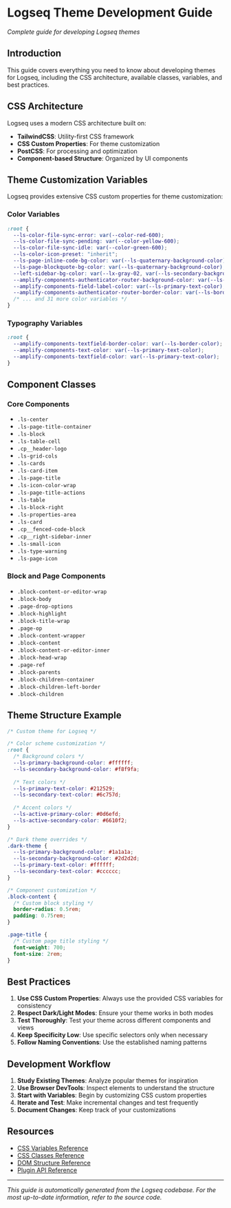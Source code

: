 # Logseq Theme Development Guide

*Complete guide for developing Logseq themes*

## Introduction

This guide covers everything you need to know about developing themes for Logseq, including the CSS architecture, available classes, variables, and best practices.

## CSS Architecture

Logseq uses a modern CSS architecture built on:

- **TailwindCSS**: Utility-first CSS framework
- **CSS Custom Properties**: For theme customization
- **PostCSS**: For processing and optimization
- **Component-based Structure**: Organized by UI components

## Theme Customization Variables

Logseq provides extensive CSS custom properties for theme customization:

### Color Variables

```css
:root {
  --ls-color-file-sync-error: var(--color-red-600);
  --ls-color-file-sync-pending: var(--color-yellow-600);
  --ls-color-file-sync-idle: var(--color-green-600);
  --ls-color-icon-preset: "inherit";
  --ls-page-inline-code-bg-color: var(--ls-quaternary-background-color);
  --ls-page-blockquote-bg-color: var(--ls-quaternary-background-color);
  --left-sidebar-bg-color: var(--lx-gray-02, var(--ls-secondary-background-color, hsl(var(--secondary, var(--rx-gray-03-hsl)))));
  --amplify-components-authenticator-router-background-color: var(--ls-primary-background-color);
  --amplify-components-field-label-color: var(--ls-primary-text-color);
  --amplify-components-authenticator-router-border-color: var(--ls-border-color);
  /* ... and 31 more color variables */
}
```

### Typography Variables

```css
:root {
  --amplify-components-textfield-border-color: var(--ls-border-color);
  --amplify-components-text-color: var(--ls-primary-text-color);
  --amplify-components-textfield-color: var(--ls-primary-text-color);
}
```

## Component Classes

### Core Components
- `.ls-center`
- `.ls-page-title-container`
- `.ls-block`
- `.ls-table-cell`
- `.cp__header-logo`
- `.ls-grid-cols`
- `.ls-cards`
- `.ls-card-item`
- `.ls-page-title`
- `.ls-icon-color-wrap`
- `.ls-page-title-actions`
- `.ls-table`
- `.ls-block-right`
- `.ls-properties-area`
- `.ls-card`
- `.cp__fenced-code-block`
- `.cp__right-sidebar-inner`
- `.ls-small-icon`
- `.ls-type-warning`
- `.ls-page-icon`

### Block and Page Components
- `.block-content-or-editor-wrap`
- `.block-body`
- `.page-drop-options`
- `.block-highlight`
- `.block-title-wrap`
- `.page-op`
- `.block-content-wrapper`
- `.block-content`
- `.block-content-or-editor-inner`
- `.block-head-wrap`
- `.page-ref`
- `.block-parents`
- `.block-children-container`
- `.block-children-left-border`
- `.block-children`


## Theme Structure Example

```css
/* Custom theme for Logseq */

/* Color scheme customization */
:root {
  /* Background colors */
  --ls-primary-background-color: #ffffff;
  --ls-secondary-background-color: #f8f9fa;
  
  /* Text colors */
  --ls-primary-text-color: #212529;
  --ls-secondary-text-color: #6c757d;
  
  /* Accent colors */
  --ls-active-primary-color: #0d6efd;
  --ls-active-secondary-color: #6610f2;
}

/* Dark theme overrides */
.dark-theme {
  --ls-primary-background-color: #1a1a1a;
  --ls-secondary-background-color: #2d2d2d;
  --ls-primary-text-color: #ffffff;
  --ls-secondary-text-color: #cccccc;
}

/* Component customization */
.block-content {
  /* Custom block styling */
  border-radius: 0.5rem;
  padding: 0.75rem;
}

.page-title {
  /* Custom page title styling */
  font-weight: 700;
  font-size: 2rem;
}
```

## Best Practices

1. **Use CSS Custom Properties**: Always use the provided CSS variables for consistency
2. **Respect Dark/Light Modes**: Ensure your theme works in both modes
3. **Test Thoroughly**: Test your theme across different components and views
4. **Keep Specificity Low**: Use specific selectors only when necessary
5. **Follow Naming Conventions**: Use the established naming patterns

## Development Workflow

1. **Study Existing Themes**: Analyze popular themes for inspiration
2. **Use Browser DevTools**: Inspect elements to understand the structure
3. **Start with Variables**: Begin by customizing CSS custom properties
4. **Iterate and Test**: Make incremental changes and test frequently
5. **Document Changes**: Keep track of your customizations

## Resources

- [CSS Variables Reference](./css-variables-reference.md)
- [CSS Classes Reference](./css-classes-reference.md)
- [DOM Structure Reference](./dom-structure-reference.md)
- [Plugin API Reference](./plugin-api-reference.md)

---

*This guide is automatically generated from the Logseq codebase. For the most up-to-date information, refer to the source code.*
